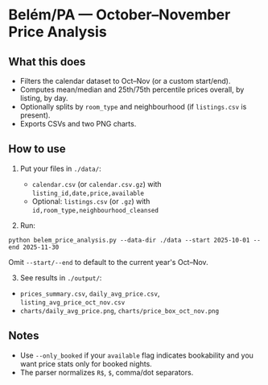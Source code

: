# Belém/PA — October–November Price Analysis

## What this does
- Filters the calendar dataset to Oct–Nov (or a custom start/end).
- Computes mean/median and 25th/75th percentile prices overall, by listing, by day.
- Optionally splits by `room_type` and neighbourhood (if `listings.csv` is present).
- Exports CSVs and two PNG charts.

## How to use
1) Put your files in `./data/`:
   - `calendar.csv` (or `calendar.csv.gz`) with `listing_id,date,price,available`
   - Optional: `listings.csv` (or `.gz`) with `id,room_type,neighbourhood_cleansed`

2) Run:
```
python belem_price_analysis.py --data-dir ./data --start 2025-10-01 --end 2025-11-30
```
Omit `--start/--end` to default to the current year's Oct–Nov.

3) See results in `./output/`:
- `prices_summary.csv`, `daily_avg_price.csv`, `listing_avg_price_oct_nov.csv`
- `charts/daily_avg_price.png`, `charts/price_box_oct_nov.png`

## Notes
- Use `--only_booked` if your `available` flag indicates bookability and you want price stats only for booked nights.
- The parser normalizes `R$`, `$`, comma/dot separators.

